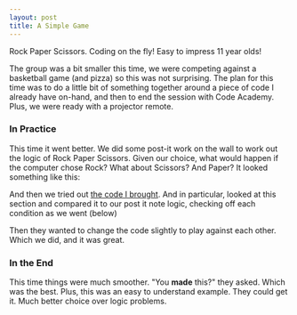 ```yaml
---
layout: post
title: A Simple Game
---
```


Rock Paper Scissors. Coding on the fly! Easy to impress 11 year olds!

The group was a bit smaller this time, we were competing against a basketball game (and pizza) so this was not surprising. The plan for this time was to do a little bit of something together around a piece of code I already have on-hand, and then to end the session with Code Academy. Plus, we were ready with a projector remote.

### In Practice
This time it went better. We did some post-it work on the wall to work out the logic of Rock Paper Scissors. Given our choice, what would happen if the computer chose Rock? What about Scissors? And Paper? It looked something like this:

<script src="https://gist.github.com/uijkelly/f445f7efba00328ca3b956a3056d7c87.js"></script>

And then we tried out [the code I brought](https://github.com/uijkelly/coding_club/blob/master/rps.py). And in particular, looked at this section and compared it to our post it note logic, checking off each condition as we went (below)

<script src="https://gist.github.com/uijkelly/046b2bbafacf13f488cf1c45cb12ea17.js"></script>

Then they wanted to change the code slightly to play against each other. Which we did, and it was great.

### In the End

This time things were much smoother. "You **made** this?" they asked. Which was the best. Plus, this was an easy to understand example. They could get it. Much better choice over logic problems.
